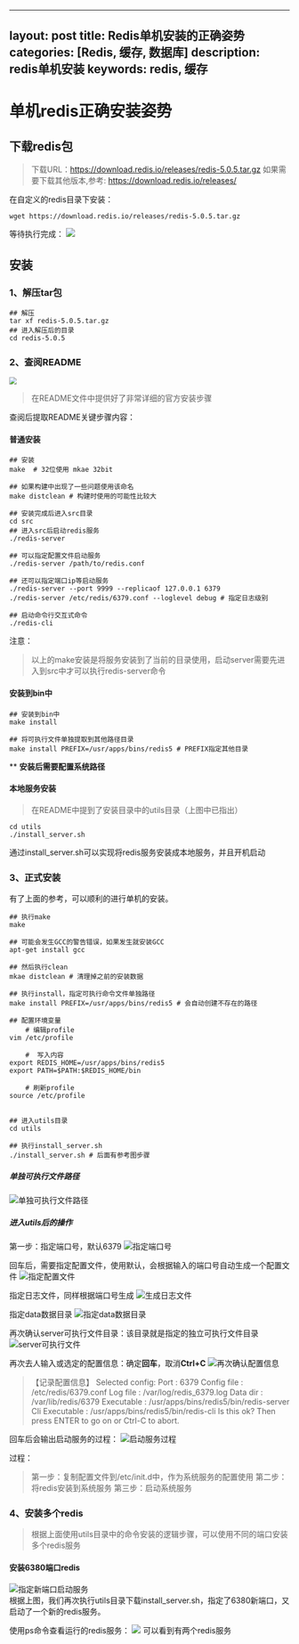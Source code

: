 
---
layout: post
title: Redis单机安装的正确姿势
categories: [Redis, 缓存, 数据库]
description: redis单机安装
keywords: redis, 缓存
---

# 单机redis正确安装姿势

## 下载redis包
> 下载URL：https://download.redis.io/releases/redis-5.0.5.tar.gz
> 如果需要下载其他版本,参考: https://download.redis.io/releases/

在自定义的redis目录下安装：
```shell
wget https://download.redis.io/releases/redis-5.0.5.tar.gz
```
等待执行完成：
![](https://gitee.com/coderwing/blog-images/raw/master/数据库/redis5/单机redis正确安装姿势.md/1136340615710.png)

## 安装

### 1、解压tar包
```shell
## 解压
tar xf redis-5.0.5.tar.gz
## 进入解压后的目录
cd redis-5.0.5
```
### 2、查阅README
<img src="https://gitee.com/coderwing/blog-images/raw/master/数据库/redis5/单机redis正确安装姿势.md/5654767941461.png" style="zoom:80%;" />

> 在README文件中提供好了非常详细的官方安装步骤

查阅后提取README关键步骤内容：  
#### 普通安装
```shell
## 安装
make  # 32位使用 mkae 32bit

## 如果构建中出现了一些问题使用该命名
make distclean # 构建时使用的可能性比较大

## 安装完成后进入src目录
cd src
## 进入src后启动redis服务
./redis-server

## 可以指定配置文件启动服务
./redis-server /path/to/redis.conf

## 还可以指定端口ip等启动服务
./redis-server --port 9999 --replicaof 127.0.0.1 6379
./redis-server /etc/redis/6379.conf --loglevel debug # 指定日志级别

## 启动命令行交互式命令
./redis-cli
```
注意：
> 以上的make安装是将服务安装到了当前的目录使用，启动server需要先进入到src中才可以执行redis-server命令


#### 安装到bin中
```shell
## 安装到bin中
make install

## 将可执行文件单独提取到其他路径目录
make install PREFIX=/usr/apps/bins/redis5 # PREFIX指定其他目录
```
** **安装后需要配置系统路径**


#### 本地服务安装
> 在README中提到了安装目录中的utils目录（上图中已指出）
```shell
cd utils
./install_server.sh
```
通过install_server.sh可以实现将redis服务安装成本地服务，并且开机启动

### 3、正式安装

有了上面的参考，可以顺利的进行单机的安装。
```shell
## 执行make
make

## 可能会发生GCC的警告错误，如果发生就安装GCC
apt-get install gcc

## 然后执行clean
mkae distclean # 清理掉之前的安装数据

## 执行install，指定可执行命令文件单独路径
make install PREFIX=/usr/apps/bins/redis5 # 会自动创建不存在的路径

## 配置环境变量
    # 编辑profile
vim /etc/profile 

    #  写入内容
export REDIS_HOME=/usr/apps/bins/redis5
export PATH=$PATH:$REDIS_HOME/bin

    # 刷新profile
source /etc/profile


## 进入utils目录
cd utils

## 执行install_server.sh
./install_server.sh # 后面有参考图步骤

```

##### 单独可执行文件路径

![单独可执行文件路径](https://gitee.com/coderwing/blog-images/raw/master/数据库/redis5/单机redis正确安装姿势.md/1643303899865.png)


##### 进入utils后的操作
第一步：指定端口号，默认6379
![指定端口号](https://gitee.com/coderwing/blog-images/raw/master/数据库/redis5/单机redis正确安装姿势.md/275140586507.png)

回车后，需要指定配置文件，使用默认，会根据输入的端口号自动生成一个配置文件
![指定配置文件](https://gitee.com/coderwing/blog-images/raw/master/数据库/redis5/单机redis正确安装姿势.md/3424540132985.png)

指定日志文件，同样根据端口号生成
![生成日志文件](https://gitee.com/coderwing/blog-images/raw/master/数据库/redis5/单机redis正确安装姿势.md/2392189947329.png)

指定data数据目录
![指定data数据目录](https://gitee.com/coderwing/blog-images/raw/master/数据库/redis5/单机redis正确安装姿势.md/29900817515.png)

再次确认server可执行文件目录：该目录就是指定的独立可执行文件目录
![server可执行文件](https://gitee.com/coderwing/blog-images/raw/master/数据库/redis5/单机redis正确安装姿势.md/5489932911655.png)


再次去人输入或选定的配置信息：确定**回车**，取消**Ctrl+C**
![再次确认配置信息](https://gitee.com/coderwing/blog-images/raw/master/数据库/redis5/单机redis正确安装姿势.md/706830533195.png)

> 【记录配置信息】
Selected config:
Port           : 6379
Config file    : /etc/redis/6379.conf
Log file       : /var/log/redis_6379.log
Data dir       : /var/lib/redis/6379
Executable     : /usr/apps/bins/redis5/bin/redis-server
Cli Executable : /usr/apps/bins/redis5/bin/redis-cli
Is this ok? Then press ENTER to go on or Ctrl-C to abort.

回车后会输出启动服务的过程：
![启动服务过程](https://gitee.com/coderwing/blog-images/raw/master/数据库/redis5/单机redis正确安装姿势.md/3688943659031.png)

过程：  
> 第一步：复制配置文件到/etc/init.d中，作为系统服务的配置使用
第二步：将redis安装到系统服务
第三步：启动系统服务


### 4、安装多个redis
> 根据上面使用utils目录中的命令安装的逻辑步骤，可以使用不同的端口安装多个redis服务
#### 安装6380端口redis
![指定新端口启动服务](https://gitee.com/coderwing/blog-images/raw/master/数据库/redis5/单机redis正确安装姿势.md/3951896559571.png)  
根据上图，我们再次执行utils目录下载install_server.sh，指定了6380新端口，又启动了一个新的redis服务。

使用ps命令查看运行的redis服务：
![](https://gitee.com/coderwing/blog-images/raw/master/数据库/redis5/单机redis正确安装姿势.md/2412094761973.png)
可以看到有两个redis服务